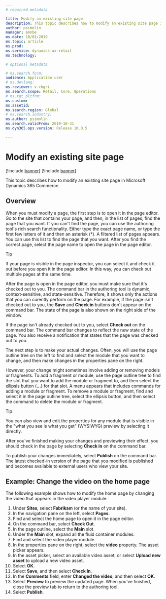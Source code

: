 ```yaml
---
# required metadata

title: Modify an existing site page
description: This topic describes how to modify an existing site page in Microsoft Dynamics 365 Commerce.
author: psimolin
manager: annbe
ms.date: 10/01/2019
ms.topic: article
ms.prod: 
ms.service: dynamics-ax-retail
ms.technology: 

# optional metadata

# ms.search.form: 
audience: Application user
# ms.devlang: 
ms.reviewer: v-chgri
ms.search.scope: Retail, Core, Operations
# ms.tgt_pltfrm: 
ms.custom: 
ms.assetid: 
ms.search.region: Global
# ms.search.industry: 
ms.author: psimolin
ms.search.validFrom: 2019-10-31
ms.dyn365.ops.version: Release 10.0.5

---
```


# Modify an existing site page

[!include [banner](includes/preview-banner.md)]
[!include [banner](includes/banner.md)]

This topic describes how to modify an existing site page in Microsoft Dynamics 365 Commerce.

## Overview

When you must modify a page, the first step is to open it in the page editor. Go to the site that contains your page, and then, in the list of pages, find the page that you want. If you can't find the page, you can use the authoring tool's rich search functionality. Either type the exact page name, or type the first few letters of it and then an asterisk (\*). A filtered list of pages appears. You can use this list to find the page that you want. After you find the correct page, select the page name to open the page in the page editor.

> [!TIP]
> If your page is visible in the page inspector, you can select it and check it out before you open it in the page editor. In this way, you can check out multiple pages at the same time.

After the page is open in the page editor, you must make sure that it's checked out to you. The command bar in the authoring tool is dynamic, context-sensitive, and state-sensitive. Therefore, it shows only the actions that you can curently perform on the page. For example, if the page isn't checked out to you, the **Save** and **Check in** buttons don't appear on the command bar. The state of the page is also shown on the right side of the window.

If the page isn't already checked out to you, select **Check out** on the command bar. The command bar changes to reflect the new state of the page. You also receive a notification that states that the page was checked out to you.

The next step is to make your actual changes. Often, you will use the page outline tree on the left to find and select the module that you want to change, and then make changes in the properties pane on the right. 

However, your change might sometimes involve adding or removing models or fragments. To add a fragment or module, use the page outline tree to find the slot that you want to add the module or fragment to, and then select the ellipsis button (**...**) for that slot. A menu appears that includes commands for adding a module or fragment. To remove a module or fragment, find and select it in the page outline tree, select the ellipsis button, and then select the command to delete the module or fragment.

> [!TIP]
> You can also view and edit the properties for any module that is visible in the "what you see is what you get" (WYSIWYG) preview by selecting it directly.

After you've finished making your changes and previewing their effect, you should check in the page by selecting **Check in** on the command bar. 

To publish your changes immediately, select **Publish** on the command bar. The latest checked-in version of the page that you modified is published and becomes available to external users who view your site. 

## Example: Change the video on the home page

The following example shows how to modify the home page by changing the video that appears in the video player module.

1. Under **Sites**, select **Fabrikam** (or the name of your site).
1. In the navigation pane on the left, select **Pages**.
1. Find and select the home page to open it in the page editor.
1. On the command bar, select **Check Out**.
1. In the page outline, select the **Main** slot.
1. Under the **Main** slot, expand all the fluid container modules.
1. Find and select the video player module.
1. In the properties pane on the right, select the **video** property. The asset picker appears.
1. In the asset picker, select an available video asset, or select **Upload new asset** to upload a new video asset.
1. Select **OK**.
1. Select **Save**, and then select **Check In**.
1. In the **Comments** field, enter **Changed the video**, and then select **OK**.
1. Select **Preview** to preview the updated page. When you've finished, close the preview tab to return to the authoring tool.
1. Select **Publish**.

